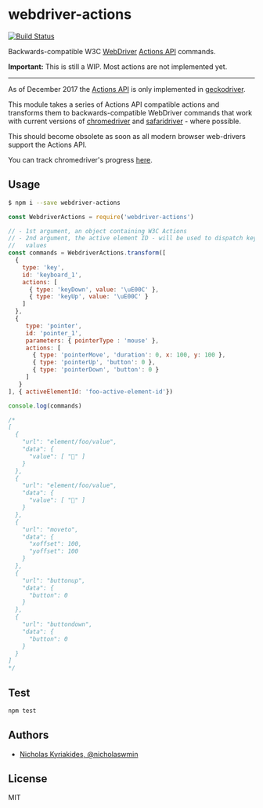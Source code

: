 # webdriver-actions

[![Build Status](https://travis-ci.org/nicholaswmin/webdriver-actions.svg?branch=master)](https://travis-ci.org/nicholaswmin/webdriver-actions)

Backwards-compatible W3C [WebDriver][webdriver-spec] [Actions API][actions-api]
commands.

**Important:** This is still a WIP. Most actions are not implemented yet.

---

As of December 2017 the [Actions API][actions-api] is only implemented in
[geckodriver][geckodriver].

This module takes a series of Actions API compatible actions and transforms
them to backwards-compatible WebDriver commands that work with current versions
of [chromedriver][chromedriver] and [safaridriver][safaridriver] -
where possible.

This should become obsolete as soon as all modern browser web-drivers support
the Actions API.

You can track chromedriver's progress [here][chromedriver-features-schedule].

## Usage

```bash
$ npm i --save webdriver-actions
```

```javascript
const WebdriverActions = require('webdriver-actions')

// - 1st argument, an object containing W3C Actions
// - 2nd argument, the active element ID - will be used to dispatch keyboard
//   values
const commands = WebdriverActions.transform([
  {
    type: 'key',
    id: 'keyboard_1',
    actions: [
      { type: 'keyDown', value: '\uE00C' },
      { type: 'keyUp', value: '\uE00C' }
    ]
  },
  {
     type: 'pointer',
     id: 'pointer_1',
     parameters: { pointerType : 'mouse' },
     actions: [
       { type: 'pointerMove', 'duration': 0, x: 100, y: 100 },
       { type: 'pointerUp', 'button': 0 },
       { type: 'pointerDown', 'button': 0 }
     ]
   }
], { activeElementId: 'foo-active-element-id'})

console.log(commands)

/*
[
  {
    "url": "element/foo/value",
    "data": {
      "value": [ "" ]
    }
  },
  {
    "url": "element/foo/value",
    "data": {
      "value": [ "" ]
    }
  },
  {
    "url": "moveto",
    "data": {
      "xoffset": 100,
      "yoffset": 100
    }
  },
  {
    "url": "buttonup",
    "data": {
      "button": 0
    }
  },
  {
    "url": "buttondown",
    "data": {
      "button": 0
    }
  }
]
*/
```

## Test

```bash
npm test
```


## Authors

- [Nicholas Kyriakides, @nicholaswmin][nicholaswmin]

## License

MIT


[webdriver-spec]: https://www.w3.org/TR/webdriver/
[actions-api]: https://www.w3.org/TR/webdriver/#actions
[geckodriver]: https://github.com/mozilla/geckodriver
[chromedriver]: https://sites.google.com/a/chromium.org/chromedriver/
[safaridriver]: https://webkit.org/blog/6900/webdriver-support-in-safari-10/
[chromedriver-features-schedule]: https://chromium.googlesource.com/chromium/src/+/master/docs/chromedriver_status.md
[nicholaswmin]: https://github.com/nicholaswmin

